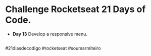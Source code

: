 # Challenge Rocketseat 21 Days of Code.
* **Day 13** Develop a responsive menu.

<div align ="center">
  <img src="https://github.com/LaylaVentillari/challenge-21-days-of-code/blob/ff1884b49f31c3415c8d750124576102ef7eafac/menu/menu/public/sidebar.gif" alt="">
 
</div>

#21diasdecodigo #rocketseat #soumarmiteiro
